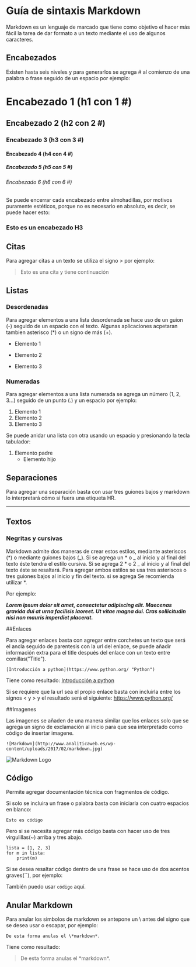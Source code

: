 # Guía de sintaxis Markdown

Markdown es un lenguaje de marcado que tiene como objetivo el hacer más fácil la tarea de dar formato a un texto mediante el uso de algunos caracteres.

## Encabezados ##
Existen hasta seis niveles y para generarlos se agrega # al comienzo de una palabra o frase seguido de un espacio por ejemplo:

# Encabezado 1 (h1 con 1 #) 
## Encabezado 2 (h2 con 2 #) 
### Encabezado 3 (h3 con 3 #)
#### Encabezado 4 (h4 con 4 #)
##### Encabezado 5 (h5 con 5 #)
###### Encabezado 6 (h6 con 6 #)

Se puede encerrar cada encabezado entre almohadillas, por motivos puramente estéticos, porque no es necesario en absoluto, es decir, se puede hacer esto:

### Esto es un encabezado H3 ###

## Citas ##

Para agregar citas a un texto se utiliza el signo > por ejemplo:

> Esto es una cita y tiene
> continuación 

## Listas
### Desordenadas
Para agregar elementos a una lista desordenada se hace uso de un guion (-) seguido de un espacio con el texto. Algunas aplicaciones acpetaran tambien asterisco (*) o un signo de más (+).

- Elemento 1
* Elemento 2
+ Elemento 3

### Numeradas

Para agregar elementos a una lista numerada se agrega un número (1, 2, 3...) seguido de un punto (.) y un espacio por ejemplo:

1. Elemento 1
2. Elemento 2
3. Elemento 3

Se puede anidar una lista con otra usando un espacio y presionando la tecla tabulador:

1. Elemento padre
    - Elemento hijo

## Separaciones
Para agregar una separación basta con usar tres guiones bajos y markdown lo interpretará cómo si fuera una etiqueta HR.
___

## Textos

### Negritas y cursivas

Markdown admite dos maneras de crear estos estilos, mediante asteriscos (*) o mediante guiones bajos (_). Si se agrega un * o _ al inicio y al final del texto éste tendra el estilo cursiva. Si se agrega 2 * o 2 _ al inicio y al final del texto éste se resaltará.
Para agregar ambos estilos se usa tres asteriscos o tres guiones bajos al inicio y fin del texto.
 si se agrega Se recomienda utilizar *.

 Por ejemplo:

***Lorem ipsum dolor sit amet, consectetur adipiscing elit. Maecenas gravida dui at urna facilisis laoreet. Ut vitae magna dui. Cras sollicitudin nisi non mauris imperdiet placerat.***

##Enlaces

Para agregar enlaces basta con agregar entre corchetes un texto que será el ancla seguido de parentesis con la url del enlace, se puede añadir información extra para el title después del enlace con un texto entre comillas("Title").

`[Introducción a python](https://www.python.org/ "Python")`

Tiene como resultado: [Introducción a python](https://www.python.org/ "Python")

Si se requiere que la url sea el propio enlace basta con incluirla entre los signos < y > y el resultado será el siguiente: <https://www.python.org/> 

##Imagenes

Las imagenes se añaden de una manera similar que los enlaces solo que se agrega un signo de exclamación al inicio para que sea interpretado como código de insertar imagene.

`![Markdown](http://www.analiticaweb.es/wp-content/uploads/2017/02/markdown.jpg)`

![Markdown Logo](https://camo.githubusercontent.com/b9381e0c689f1d541ac5179d599739b0f01012db/687474703a2f2f6269742e646f2f686f772d746f2d6d61726b646f776e)


## Código
Permite agregar documentación técnica con fragmentos de código.

Si solo se incluira un frase o palabra basta con iniciarla con cuatro espacios en blanco:

    Esto es código

Pero si se necesita agregar más código basta con hacer uso de tres virgulillas(~) arriba y tres abajo.

~~~
lista = [1, 2, 3]
for m in lista:
    print(m)
~~~

Si se desea resaltar código dentro de una frase se hace uso de dos acentos graves(``), por ejemplo:

También puedo usar `código` aquí.

## Anular Markdown

Para anular los simbolos de markdown se antepone un \ antes del signo que se desea usar o escapar, por ejemplo:

    De esta forma anulas el \*markdown*.

Tiene como resultado:
> De esta forma anulas el \*markdown*.
